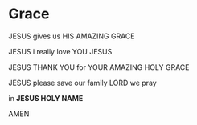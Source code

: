 # Grace

JESUS gives us HIS AMAZING GRACE

JESUS i really love YOU JESUS 

JESUS THANK YOU for YOUR AMAZING HOLY GRACE

JESUS please save our family LORD we pray 

in **JESUS HOLY NAME**

AMEN